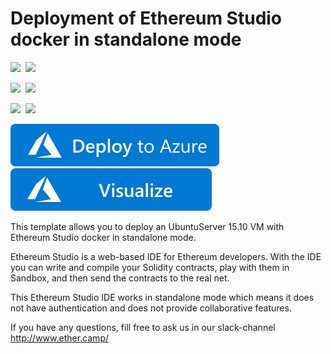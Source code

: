 # Deployment of Ethereum Studio docker in standalone mode

<IMG SRC="https://azurequickstartsservice.blob.core.windows.net/badges/ethereum-studio-docker-standalone-ubuntu/PublicLastTestDate.svg" />&nbsp;
<IMG SRC="https://azurequickstartsservice.blob.core.windows.net/badges/ethereum-studio-docker-standalone-ubuntu/PublicDeployment.svg" />&nbsp;

<IMG SRC="https://azurequickstartsservice.blob.core.windows.net/badges/ethereum-studio-docker-standalone-ubuntu/FairfaxLastTestDate.svg" />&nbsp;
<IMG SRC="https://azurequickstartsservice.blob.core.windows.net/badges/ethereum-studio-docker-standalone-ubuntu/FairfaxDeployment.svg" />&nbsp;

<IMG SRC="https://azurequickstartsservice.blob.core.windows.net/badges/ethereum-studio-docker-standalone-ubuntu/BestPracticeResult.svg" />&nbsp;
<IMG SRC="https://azurequickstartsservice.blob.core.windows.net/badges/ethereum-studio-docker-standalone-ubuntu/CredScanResult.svg" />&nbsp;

<a href="https://portal.azure.com/#create/Microsoft.Template/uri/https%3A%2F%2Fraw.githubusercontent.com%2FAzure%2Fazure-quickstart-templates%2Fmaster%2Fethereum-studio-docker-standalone-ubuntu%2Fazuredeploy.json" target="_blank">
    <img src="https://raw.githubusercontent.com/Azure/azure-quickstart-templates/master/1-CONTRIBUTION-GUIDE/images/deploytoazure.svg?sanitize=true"/>
</a>
<a href="http://armviz.io/#/?load=https%3A%2F%2Fraw.githubusercontent.com%2FAzure%2Fazure-quickstart-templates%2Fmaster%2Fethereum-studio-docker-standalone-ubuntu%2Fazuredeploy.json" target="_blank">
    <img src="https://raw.githubusercontent.com/Azure/azure-quickstart-templates/master/1-CONTRIBUTION-GUIDE/images/visualizebutton.svg?sanitize=true"/>
</a>

This template allows you to deploy an UbuntuServer 15.10 VM with Ethereum Studio docker in standalone mode.

Ethereum Studio is a web-based IDE for Ethereum developers. With the IDE you can write and compile your Solidity contracts, play with them in Sandbox, and then send the contracts to the real net.

This Ethereum Studio IDE works in standalone mode which means it does not have authentication and does not provide collaborative features.

If you have any questions, fill free to ask us in our slack-channel http://www.ether.camp/

